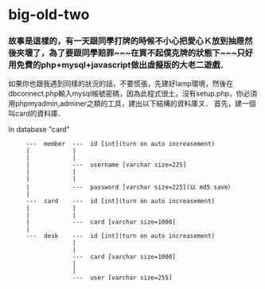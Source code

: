 # big-old-two
<h3>故事是這樣的，有一天跟同學打牌的時候不小心把愛心Ｋ放到抽屜然後夾壞了，為了要跟同學賠罪~~~在買不起僕克牌的狀態下~~~只好用免費的php+mysql+javascript做出虛擬版的大老二遊戲．</h3>
如果你也跟我遇到同樣的狀況的話，不要慌張，先建好lamp環境，然後在dbconnect.php輸入mysql帳號密碼，因為此程式很土，沒有setup.php，你必須用phpmyadmin,adminer之類的工具，建出以下結構的資料庫ㄡ．
首先，建一個叫card的資料庫．
         
 In database "card"
 
         ---  member  ---  id [int](turn on auto increasement)
         |            |
         |            |
         |            ---  username [varchar size=225]
         |            |
         |            |
         |            ---  password [varchar size=225](以 md5 save）  
         | 
         ---  card    ---  id [int](turn on auto increasement)
         |            |
         |            |
         |            ---  card [varchar size=1000]
         |            
         ---  desk    ---  id [int](turn on auto increasement)
                      |
                      |
                      ---  card [varchar size=1000]
                      |
                      |
                      ---  user [varchar size=255]

